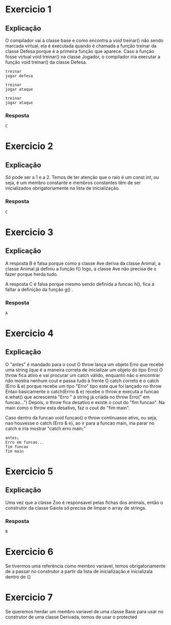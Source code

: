 # Exercicio 1
## Explicação
O compilador vai à classe base e como encontra a void treinar() não sendo marcada virtual, ela é executada quando é chamada a função treinar da classe Defesa porque é a primeira função que aparece.
Caso a função fosse virtual void treinar() na classe Jogador, o compilador iria executar a função void treinar() da classe Defesa.
```
treinar
jogar defesa

treinar
jogar ataque

treinar
jogar ataque
```

### Resposta
```
C
```

# Exercicio 2
## Explicação
Só pode ser a 1 e a 2.
Temos de ter atenção que o raio é um const int, ou seja, é um membro constante e membros constantes têm de ser inicializados obrigatoriamente na lista de inicialização.

### Resposta

```
C
```


# Exercicio 3
## Explicação
A resposta B é falsa porque como a classe Ave deriva da classe Animal, a classe Animal já definiu a função f() logo, a classe Ave não precisa de o fazer porque herda tudo.

A resposta C é falsa porque mesmo sendo definida a funcao h(), fica a faltar a definição da função g() .

### Resposta
```
A
```

# Exercicio 4

## Explicação

O "antes" é mandado para o cout
O throw lança um objeto Erro que recebe uma string (que é a maneira correta de inicializar um objeto do tipo Erro)
O throw fica ativo e vai procurar um catch válido, enquanto não o encontrar não mostra nenhum cout e passa tudo à frente
O catch correto é o catch (Erro & e) porque recebe um tipo "Erro" tipo este que foi lançado no throw
Entao basicamente o catch(Errro & e) recebe o throw e executa a funcao e.what() que acrescenta "Erro " à string já criada no throw Erro(" em funcao...")
Depois, o throw fica desativo e existe o cout do "fim funcao".
Na main como o throw esta desativo, faz o cout do "fim main".

Caso dentro da funcao void funcao() o throw continuasse ativo, ou seja, nao houvesse o catch (Erro & e), ao ir para a funcao main, iria parar no catch e iria mostrar "catch erro main;"

```
antes;
Erro em funcao...
fim funcao
fim main
```

# Exercicio 5

## Explicação
Uma vez que a classe Zoo é responsavel pelas fichas dos animais, então o construtor da classe Gaiola só precisa de limpar o array de strings.

### Resposta
```
B
```


# Exercicio 6

Se tivermos uma referência como membro variavel, temos obrigatoriamente de a passar no construtor a partir da lista de inicialização e inicializala dentro de {}



# Exercicio 7

Se queremos herdar um membro variavel de uma classe Base para usar no construtor de uma classe Derivada, temos de usar o protected
